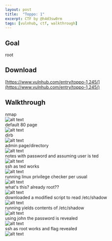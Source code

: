 ```yaml
---
layout: post
title:  "Toppo: 1"
excerpt: CTF by @h4d3sw0rm
tags: [vulnhub, ctf, walkthrough]
---
```


## Goal
root

## Download 
[https://www.vulnhub.com/entry/toppo-1,245/](https://www.vulnhub.com/entry/toppo-1,245/)

## Walkthrough 
nmap
<br>![alt text](../vulnhub/Toppo_1/nmap.png)
<br>
default 80 page
<br>![alt text](../vulnhub/Toppo_1/default80.png)
<br>
dirb
<br>![alt text](../vulnhub/Toppo_1/dirb.png)
<br>
admin page/directory
<br>![alt text](../vulnhub/Toppo_1/admin.png)
<br>
notes with password and assuming user is ted
<br>![alt text](../vulnhub/Toppo_1/notes.png)
<br>
ssh as ted works
<br>![alt text](../vulnhub/Toppo_1/ted.png)
<br>
running linux privilege checker per usual
<br>![alt text](../vulnhub/Toppo_1/privcheck1.png)
<br>
what's this? already root??
<br>![alt text](../vulnhub/Toppo_1/privcheck2.png)
<br>
downloaded a modified script to read /etc/shadow
<br>![alt text](../vulnhub/Toppo_1/python1.png)
<br>
running yields contents of /etc/shadow
<br>![alt text](../vulnhub/Toppo_1/python2.png)
<br>
using john the password is revealed
<br>![alt text](../vulnhub/Toppo_1/john.png)
<br>
ssh as root works and flag revealed
<br>![alt text](../vulnhub/Toppo_1/root_flag.png)
<br>
